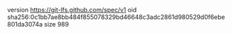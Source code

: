 version https://git-lfs.github.com/spec/v1
oid sha256:0c1bb7ae8bb484f855078329bd46648c3adc2861d980529d0f6ebe801da3074a
size 989
